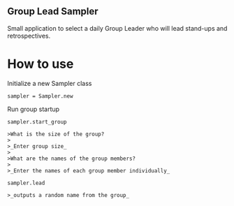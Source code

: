 ## Group Lead Sampler

Small application to select a daily Group Leader who will lead stand-ups and retrospectives.

# How to use

Initialize a new Sampler class

    sampler = Sampler.new

Run group startup

    sampler.start_group

    >What is the size of the group?
    >
    >_Enter group size_
    >
    >What are the names of the group members?
    >
    >_Enter the names of each group member individually_

    sampler.lead

    >_outputs a random name from the group_